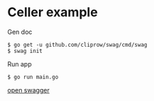 # Celler example

Gen doc

```console
$ go get -u github.com/cliprow/swag/cmd/swag
$ swag init
```

Run app

```console
$ go run main.go
```

[open swagger](http://localhost:8080/swagger/index.html)
